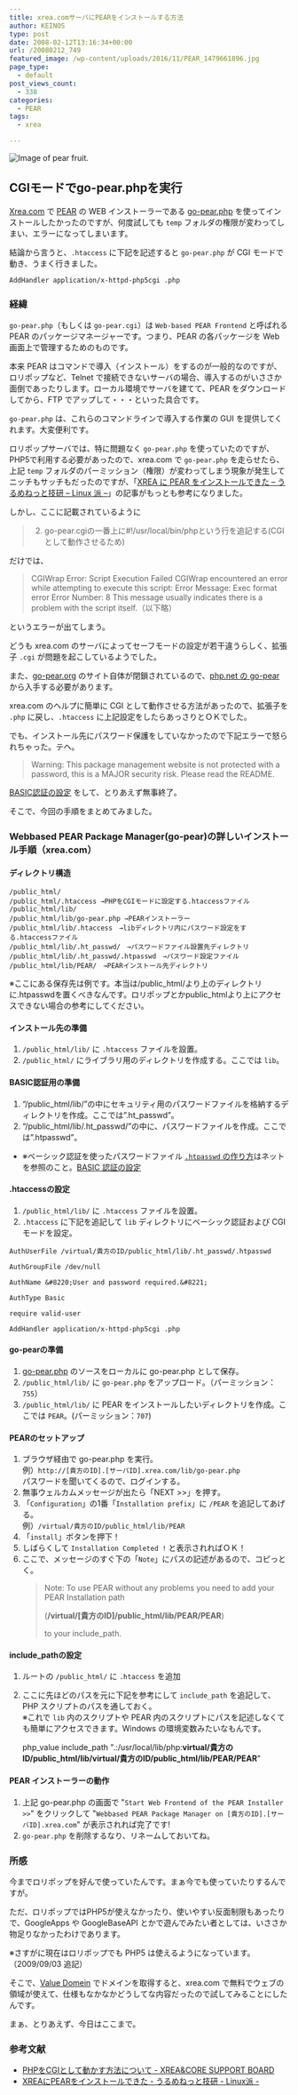 ```yaml
---
title: xrea.comサーバにPEARをインストールする方法
author: KEINOS
type: post
date: 2008-02-12T13:16:34+00:00
url: /20080212_749
featured_image: /wp-content/uploads/2016/11/PEAR_1479661896.jpg
page_type:
  - default
post_views_count:
  - 338
categories:
  - PEAR
tags:
  - xrea

---
```

![Image of pear fruit.](wordpress/wp-content/uploads/2016/11/PEAR_1479661896-300x169.jpg)

## CGIモードでgo-pear.phpを実行

[Xrea.com](http://xrea.com/) で [PEAR](http://ja.wikipedia.org/wiki/PEAR) の WEB インストーラーである [go-pear.php](http://ja.wikipedia.org/wiki/PEAR) を使ってインストールしたかったのですが、何度試しても `temp` フォルダの権限が変わってしまい、エラーになってしまいます。

結論から言うと、`.htaccess` に下記を記述すると `go-pear.php` が CGI モードで動き、うまく行きました。

```heaccess
AddHandler application/x-httpd-php5cgi .php
```

### 経緯

`go-pear.php`（もしくは `go-pear.cgi`）は `Web-based PEAR Frontend` と呼ばれる PEAR のパッケージマネージャーです。つまり、PEAR の各パッケージを Web 画面上で管理するためのものです。

本来 PEAR はコマンドで導入（インストール）をするのが一般的なのですが、ロリポップなど、Telnet で接続できないサーバの場合、導入するのがいささか面倒であったりします。ローカル環境でサーバを建てて、PEAR をダウンロードしてから、FTP でアップして・・・といった具合です。

`go-pear.php` は、これらのコマンドラインで導入する作業の GUI を提供してくれます。大変便利です。

ロリポップサーバでは、特に問題なく `go-pear.php` を使っていたのですが、PHP5で利用する必要があったので、xrea.com で `go-pear.php` を走らせたら、上記 `temp` フォルダのパーミッション（権限）が変わってしまう現象が発生してニッチもサッチもだったのですが、「[XREA に PEAR をインストールできた – うるめねっと技研 – Linux 派 –](http://lab.urume.net/2006,0529,447.html)」の記事がもっとも参考になりました。

しかし、ここに記載されているように

> 2. go-pear.cgiの一番上に#!/usr/local/bin/phpという行を追記する(CGIとして動作させるため)

だけでは、

> CGIWrap Error: Script Execution Failed
> CGIWrap encountered an error while attempting to execute this script:
> Error Message: Exec format error
> Error Number: 8
> This message usually indicates there is a problem with the script itself.（以下略）

というエラーが出てしまう。

どうも xrea.com のサーバによってセーフモードの設定が若干違うらしく、拡張子 `.cgi` が問題を起こしているようでした。

また、[go-pear.org](http://go-pear.org/) のサイト自体が閉鎖されているので、[php.net の go-pear](http://pear.php.net/go-pear) から入手する必要があります。

xrea.com のヘルプに簡単に CGI として動作させる方法があったので、拡張子を `.php` に戻し、`.htaccess` に上記設定をしたらあっさりとＯＫでした。

でも、インストール先にパスワード保護をしていなかったので下記エラーで怒られちゃった。テヘ。

> Warning: This package management website is not protected with a password, this is a MAJOR security risk. Please read the README.

[BASIC認証の設定](http://www.chama.ne.jp/access/index.htm) をして、とりあえず無事終了。

そこで、今回の手順をまとめてみました。

### Webbased PEAR Package Manager(go-pear)の詳しいインストール手順（xrea.com）


#### ディレクトリ構造

```
/public_html/
/public_html/.htaccess →PHPをCGIモードに設定する.htaccessファイル
/public_html/lib/
/public_html/lib/go-pear.php →PEARインストーラー
/public_html/lib/.htaccess　→libディレクトリ内にパスワード設定をする.htaccessファイル
/public_html/lib/.ht_passwd/　→パスワードファイル設置先ディレクトリ
/public_html/lib/.ht_passwd/.htpasswd　→パスワード設定ファイル
/public_html/lib/PEAR/　→PEARインストール先ディレクトリ
```

※ここにある保存先は例です。本当は/public_html/より上のディレクトリに.htpasswdを置くべきなんです。ロリポップとかpublic_htmlより上にアクセスできない場合の参考にしてください。


#### インストール先の準備

1. `/public_html/lib/` に `.htaccess` ファイルを設置。
2. `/public_html/` にライブラリ用のディレクトリを作成する。ここでは `lib`。


#### BASIC認証用の準備

1. “/public_html/lib/”の中にセキュリティ用のパスワードファイルを格納するディレクトリを作成。ここでは”.ht_passwd”。
2. “/public_html/lib/.ht_passwd/”の中に、パスワードファイルを作成。ここでは”.htpasswd”。
  - ※ベーシック認証を使ったパスワードファイル [`.htpasswd` の作り方](ttp://www.htaccesseditor.com/)はネットを参照のこと。[BASIC 認証の設定](http://www.chama.ne.jp/access/index.htm)


#### .htaccessの設定

1. `/public_html/lib/` に `.htaccess` ファイルを設置。
2. `.htaccess` に下記を追記して `lib` ディレクトリにベーシック認証および CGI モードを設定。

```htaccess
AuthUserFile /virtual/貴方のID/public_html/lib/.ht_passwd/.htpasswd

AuthGroupFile /dev/null

AuthName &#8220;User and password required.&#8221;

AuthType Basic

require valid-user

AddHandler application/x-httpd-php5cgi .php
```

#### go-pearの準備


1. [go-pear.php](http://pear.php.net/go-pear) のソースをローカルに go-pear.php として保存。
2. `/public_html/lib/` に `go-pear.php` をアップロード。（パーミッション：`755`）
3. `/public_html/lib/` に PEAR をインストールしたいディレクトリを作成。ここでは `PEAR`。(パーミッション：`707`)

#### PEARのセットアップ

1. ブラウザ経由で go-pear.php を実行。<br /> 例）`http://[貴方のID].[サーバID].xrea.com/lib/go-pear.php`<br /> パスワードを聞いてくるので、ログインする。
2. 無事ウェルカムメッセージが出たら「NEXT >>」を押す。
3. 「`Configuration`」の1番「`Installation prefix`」に `/PEAR` を追記してあげる。<br /> 例）`/virtual/貴方のID/public_html/lib/PEAR`
4. 「`install`」ボタンを押下！
5. しばらくして `Installation Completed !` と表示されればＯＫ！
6. ここで、メッセージのすぐ下の「`Note`」にパスの記述があるので、コピっとく。
    > Note: To use PEAR without any problems you need to add your PEAR Installation path
    >
    > (**/virtual/[貴方のID]/public_html/lib/PEAR/PEAR**)
    >
    > to your include_path.

#### include_pathの設定

1. ルートの `/public_html/` に `.htaccess` を追加
2. ここに先ほどのパスを元に下記を参考にして `include_path` を追記して、PHP スクリプトのパスを通しておく。<br /> ※これで `lib` 内のスクリプトや PEAR 内のスクリプトにパスを記述しなくても簡単にアクセスできます。Windows の環境変数みたいなもんです。

     php_value include_path ".:/usr/local/lib/php:**virtual/貴方のID/public_html/lib/virtual/貴方のID/public_html/lib/PEAR/PEAR**"

#### PEAR インストーラーの動作

1. 上記 go-pear.php の画面で "`Start Web Frontend of the PEAR Installer >>`" をクリックして "`Webbased PEAR Package Manager on [貴方のID].[サーバID].xrea.com`" が表示されれば完了です!
2. `go-pear.php` を削除するなり、リネームしておいてね。

### 所感

今までロリポップを好んで使っていたんです。まぁ今でも使っていたりするんですが。

ただ、ロリポップではPHP5が使えなかったり、使いやすい反面制限もあったりで、GoogleApps や GoogleBaseAPI とかで遊んでみたい者としては、いささか物足りなかったわけであります。

※さすがに現在はロリポップでも PHP5 は使えるようになっています。（2009/09/03 追記）

そこで、[Value Domein](http://www.value-domain.com/) でドメインを取得すると、xrea.com で無料でウェブの領域が使えて、仕様もなかなかどうしてな内容だったので試してみることにしたんです。

まぁ、とりあえず、今日はここまで。

### 参考文献

- [PHPをCGIとして動かす方法について - XREA&CORE SUPPORT BOARD](http://sb.xrea.com/showthread.php?t=10744)
- [XREAにPEARをインストールできた - うるめねっと技研 - Linux派 -](http://lab.urume.net/2006,0529,447.html)

 [1]: https://pixabay.com/users/Monoar/